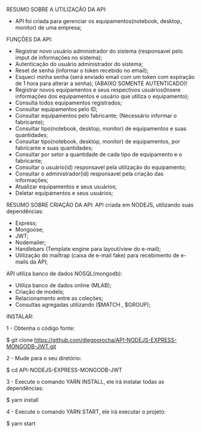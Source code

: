 RESUMO SOBRE A UTILIZAÇÃO DA API:
- API foi criada para gerenciar os equipamentos(notebook, desktop, monitor) de uma empresa;

FUNÇÕES DA API:
- Registrar novo usuário administrador do sistema (responsavel pelo imput de informações no sistema);
- Autenticação do usuário administrador do sistema;
- Reset de senha (informar o token recebido no email);
- Esqueci minha senha (será enviado email com um token com expiração de 1 hora para alterar a senha);
(ABAIXO SOMENTE AUTENTICADO)!
- Registrar novos equipamentos e seus respectivos usuários(Insere informações dos equipamentos e usuário que utiliza o equipamento); 
- Consulta todos equipamentos registrados;
- Consultar equipamentos pelo ID;
- Consultar equipamentos pelo fabricante; (Necessário informar o fabricante);
- Consultar tipo(notebook, desktop, monitor) de equipamentos e suas quantidades;
- Consultar tipo(notebook, desktop, monitor) de equipamentos, por fabricante e suas quantidades;
- Consultar por setor a quantidade de cada tipo de equipamento e o fabricante;
- Consultar o usuário(id) responsavel pela utilização do equipamento;
- Consultar o administrador(id) responsavel pela criação das informações;
- Atualizar equipamentos e seus usuários;
- Deletar equipamentos e seus usuários;


RESUMO SOBRE CRIAÇÃO DA API:
API criada em NODEJS, utilizando suas dependências:
- Express;
- Mongoose;
- JWT;
- Nodemailer;
- Handlebars (Template engine para layout/view do e-mail);
- Utilização do mailtrap (caixa de e-mail fake) para recebimento de e-mails da API;

API utiliza banco de dados NOSQL(mongodb):
- Utiliza banco de dados online (MLAB);
- Criação de models;
- Relacionamento entre as coleções;
- Consultas agregadas utilizando ($MATCH , $GROUP);

INSTALAR:

1 - Obtenha o código fonte:

$ git clone https://github.com/diegoorocha/API-NODEJS-EXPRESS-MONGODB-JWT.git

2 - Mude para o seu diretório:

$ cd API-NODEJS-EXPRESS-MONGODB-JWT

3 - Execute o comando YARN INSTALL, ele irá instalar todas as dependências:

$ yarn install

4 - Execute o comando YARN START, ele irá executar o projeto:

$ yarn start

